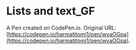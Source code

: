# Lists and text_GF

A Pen created on CodePen.io. Original URL: [https://codepen.io/harmatitomi1/pen/wvaOGpa](https://codepen.io/harmatitomi1/pen/wvaOGpa).


